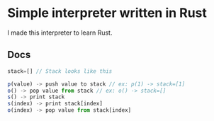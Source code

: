 # Simple interpreter written in Rust

I made this interpreter to learn Rust.

## Docs

```js
stack=[] // Stack looks like this 

p(value) -> push value to stack // ex: p(1) -> stack=[1]
o() -> pop value from stack // ex: o() -> stack=[]
s() -> print stack 
s(index) -> print stack[index]
o(index) -> pop value from stack[index]
```